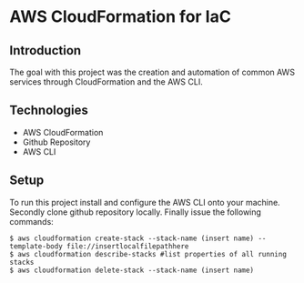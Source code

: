 # AWS CloudFormation for IaC

## Introduction
The goal with this project was the creation and automation of common AWS services through CloudFormation and the AWS CLI.

## Technologies 
* AWS CloudFormation 
* Github Repository 
* AWS CLI

## Setup
To run this project install and configure the AWS CLI onto your machine. Secondly clone github repository locally. Finally issue the following commands:
```
$ aws cloudformation create-stack --stack-name (insert name) --template-body file://insertlocalfilepathhere
$ aws cloudformation describe-stacks #list properties of all running stacks 
$ aws cloudformation delete-stack --stack-name (insert name) 
